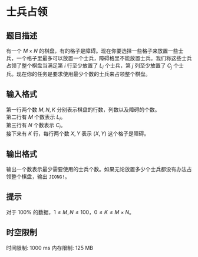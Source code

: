 # 士兵占领

## 题目描述

有一个 $M \times N$ 的棋盘，有的格子是障碍。现在你要选择一些格子来放置一些士兵，一个格子里最多可以放置一个士兵，障碍格里不能放置士兵。我们称这些士兵占领了整个棋盘当满足第 $i$ 行至少放置了 $L_i$ 个士兵，第 $j$ 列至少放置了 $C_j$ 个士兵。现在你的任务是要求使用最少个数的士兵来占领整个棋盘。

## 输入格式

第一行两个数 $M, N, K$ 分别表示棋盘的行数，列数以及障碍的个数。  
第二行有 $M$ 个数表示 $L_i$。  
第三行有 $N$ 个数表示 $C_i$。  
接下来有 $K$ 行，每行两个数 $X, Y$ 表示 $(X, Y)$ 这个格子是障碍。

## 输出格式

输出一个数表示最少需要使用的士兵个数。如果无论放置多少个士兵都没有办法占领整个棋盘，输出 `JIONG!`。

## 提示

对于 $100 \%$ 的数据，$1 \le M, N \le 100$，$0 \le K \le M \times N$。

## 时空限制

时间限制: 1000 ms
内存限制: 125 MB
